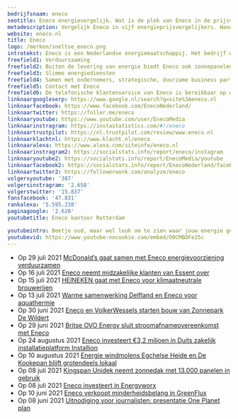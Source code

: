 ```yaml
---
bedrijfsnaam: eneco  
seotitle: Eneco energievergelijk. Wat is de plek van Eneco in de prijsvergelijkers?  
metadescription: Vergelijk Eneco in vijf energieprijsvergelijkers. Handig en snel overzicht.   
website: eneco.nl   
title: Eneco  
logo: /merken/sneltse_eneco.png  
introtekst: Eneco is een Nederlandse energiemaatschappij. Het bedrijf werd opgericht in 1995, als een fusie uit lokale energiebedrijven in de Randstad. Daarvoor was Eneco in het bezit van 44 Nederlandse gemeenten. In 2020 zijn ze overgenomen door Mitsubishi Corporation en Chubu Electric Power Co. Eneco produceert, verhandelt en levert energie.  
freefield1: Verduurzaaming  
freefield2: Buiten de levering van energie biedt Eneco ook zonnepanelen, cv-ketels, warmtepompen, isolatie en andere verduurzamende en energiebesparende producten aan. Dit zijn ook laadpalen en laadpassen voor elektrische auto's.  
freefield3: Slimme energiediensten  
freefield4: Samen met ondernemers, strategische, duurzame business partners en experts maakt Eneco slimme producten en diensten. Ze investeren in meer duurzame opwekcapaciteit. Eén van hun producten is Toon; een slimme thermostaat. Klanten krijgen Toon gratis bij een meerjarig energiecontract. De thermostaat geeft klanten inzicht in energieverbruik en helpt met besparen.  
freefield5: Contact met Eneco  
freefield6: De telefonische klantenservice van Eneco is bereikbaar op werkdagen tussen 08.00 en 18.00 uur via 088-8955955. Op de website van Eneco kan een chatgesprek gestart worden.   
linknaargoogleserp: https://www.google.nl/search?q=site%3Aeneco.nl  
linknaarfacebook: https://www.facebook.com/EnecoNederland/  
linknaartwitter: https://foller.me/eneco  
linknaaryoutube: https://www.youtube.com/user/EnecoMedia  
linknaarinstragram: https://instastatistics.com/#!/eneco  
linknaartrustpilot: https://nl.trustpilot.com/review/www.eneco.nl  
linknaarklachtnl: https://www.klacht.nl/eneco  
linknaaralexa: https://www.alexa.com/siteinfo/eneco.nl  
linknaarinstragram2: https://socialstats.info/report/eneco/instagram  
linknaaryoutube2: https://socialstats.info/report/EnecoMedia/youtube  
linknaarfacebook2: https://socialstats.info/report/EnecoNederland/facebook  
linknaartwitter2: https://followerwonk.com/analyze/eneco  
volgersyoutube: '387'  
volgersinstragram: '2.658'  
volgerstwitter: '15.837'  
fansfacebook: '47.831'  
rankalexa: '5.595.238'  
paginagoogle: '2.620'  
youtubetitle: Eneco kantoor Rotterdam  

youtubeintro: Beetje oud, maar wel leuk om te zien waar jouw energie gemaakt wordt;-) Grapje, dit is het kantoor waar de marketeers, administratie, finance, etc zitten.  
youtubevid: https://www.youtube-nocookie.com/embed/O0CMBDFe25c  
---
```




- Op 29 juli 2021 [McDonald’s gaat samen met Eneco energievoorziening verduurzamen](https://nieuws.eneco.nl/mcdonalds-gaat-samen-met-eneco-energievoorziening-verduurzamen/)
- Op 16 juli 2021 [Eneco neemt midzakelijke klanten van Essent over](https://nieuws.eneco.nl/eneco-neemt-midzakelijke-klanten-van-essent-over/)
- Op 15 juli 2021 [HEINEKEN gaat met Eneco voor klimaatneutrale brouwerijen](https://nieuws.eneco.nl/heineken-gaat-met-eneco-voor-klimaatneutrale-brouwerijen/)
- Op 13 juli 2021 [Warme samenwerking Delfland en Eneco voor aquathermie](https://nieuws.eneco.nl/warme-samenwerking-delfland-en-eneco-voor-aquathermie/)
- Op 30 juni 2021 [Eneco en VolkerWessels starten bouw van Zonnepark De Wildert](https://nieuws.eneco.nl/eneco-en-volkerwessels-starten-bouw-van-zonnepark-de-wildert/)
- Op 29 juni 2021 [Britse OVO Energy sluit stroomafnameovereenkomst met Eneco](https://nieuws.eneco.nl/britse-ovo-energy-sluit-stroomafnameovereenkomst-met-eneco/)
- Op 24 augustus 2021 [Eneco investeert €3,2 miljoen in Duits zakelijk installatieplatform Installion](https://nieuws.eneco.nl/eneco-investeert-32-miljoen-in-duits-zakelijk-installatieplatform-installion/)
- Op 10 augustus 2021 [Energie windmolens Egchelse Heide en De Kookepan blijft grotendeels lokaal](https://nieuws.eneco.nl/energie-windmolens-egchelse-heide-en-de-kookepan-blijft-grotendeels-lokaal/)
- Op 08 juli 2021 [Kingspan Unidek neemt zonnedak met 13.000 panelen in gebruik](https://nieuws.eneco.nl/kingspan-unidek-neemt-zonnedak--met-13000-panelen-in-gebruik/)
- Op 08 juli 2021 [Eneco investeert in Energyworx](https://nieuws.eneco.nl/eneco-investeert-in-energyworx/)
- Op 10 juni 2021 [Eneco verkoopt minderheidsbelang in GreenFlux](https://nieuws.eneco.nl/eneco-verkoopt-minderheidsbelang-in-greenflux/)
- Op 08 juni 2021 [Uitnodiging voor journalisten: presentatie One Planet plan](https://nieuws.eneco.nl/uitnodiging-voor-journalisten-presentatie-one-planet-plan/)
